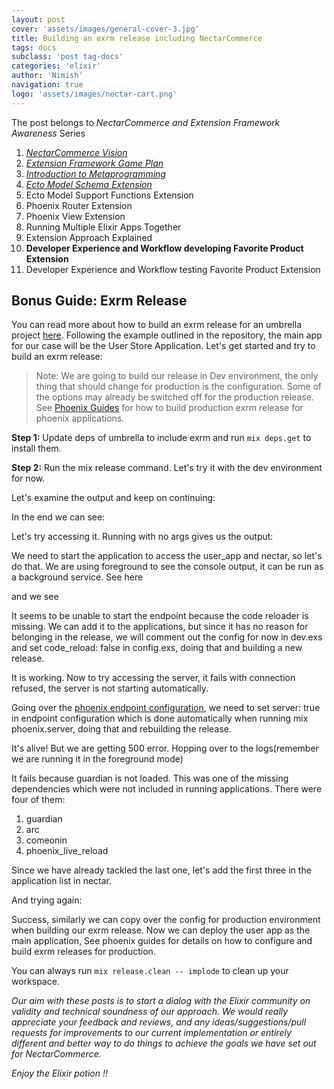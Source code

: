 ```yaml
---
layout: post
cover: 'assets/images/general-cover-3.jpg'
title: Building an exrm release including NectarCommerce
tags: docs
subclass: 'post tag-docs'
categories: 'elixir'
author: 'Nimish'
navigation: true
logo: 'assets/images/nectar-cart.png'
---
```


>
The post belongs to _NectarCommerce and Extension Framework Awareness_ Series
>
1. _[NectarCommerce Vision](http://vinsol.com/blog/2016/04/08/nectarcommerce-vision/)_
1. _[Extension Framework Game Plan](http://vinsol.com/blog/2016/04/12/extension-framework-game-plan/)_
1. _[Introduction to Metaprogramming](http://vinsol.com/blog/2016/04/14/introduction-to-metaprogramming/)_
1. _[Ecto Model Schema Extension](http://vinsol.com/blog/2016/04/15/ecto-model-schema-extension/)_
1. Ecto Model Support Functions Extension
1. Phoenix Router Extension
1. Phoenix View Extension
1. Running Multiple Elixir Apps Together
1. Extension Approach Explained
1. **Developer Experience and Workflow developing Favorite Product Extension**
1. Developer Experience and Workflow testing Favorite Product Extension

## Bonus Guide: Exrm Release ##

You can read more about how to build an exrm release for an umbrella project [here](https://github.com/bitwalker/exrm-umbrella-test). Following the example outlined in the repository, the main app for our case will be the User Store Application. Let's get started and try to build an exrm release:

>Note: We are going to build our release in Dev environment, the only thing that should change for production is the configuration. Some of the options may already be switched off for the production release. See [Phoenix Guides](http://www.phoenixframework.org/docs/advanced-deployment) for how to build production exrm release for phoenix applications.

__Step 1:__
Update deps of umbrella to include exrm and run ```mix deps.get``` to install them.

<script src="https://gist.github.com/nimish-mehta/abdd43ddbef18fa7d16a814ee596ebef.js"></script>

__Step 2:__
Run the mix release command. Let's try it with the dev environment for now.

<script src="https://gist.github.com/nimish-mehta/78e2fd282a10e6a3609f7f7b56488abc.js?file=release_command.bash"></script>

Let's examine the output and keep on continuing:

<script src="https://gist.github.com/nimish-mehta/78e2fd282a10e6a3609f7f7b56488abc.js?file=release_command.bash?file=first_try.bash"></script>

In the end we can see:

<script src="https://gist.github.com/nimish-mehta/78e2fd282a10e6a3609f7f7b56488abc.js?file=release_command.bash?file=first_complete.bash"></script>


Let's try accessing it. Running with no args gives us the output:

<script src="https://gist.github.com/nimish-mehta/78e2fd282a10e6a3609f7f7b56488abc.js?file=usage.bash"></script>

We need to start the application to access the user_app and nectar, so let's do that. We are using foreground to see the console output, it can be run as a background service. See here

<script src="https://gist.github.com/nimish-mehta/78e2fd282a10e6a3609f7f7b56488abc.js?file=start.bash"></script>

and we see

<script src="https://gist.github.com/nimish-mehta/78e2fd282a10e6a3609f7f7b56488abc.js?file=first_fail.bash"></script>


It seems to be unable to start the endpoint because the code reloader is missing. We can add  it to the applications, but since it has no reason for belonging in the release, we will comment out the config for now in dev.exs and set code_reload: false in config.exs, doing that and building a new release.


<script src="https://gist.github.com/nimish-mehta/78e2fd282a10e6a3609f7f7b56488abc.js?file=second_fail.bash"></script>

It is working. Now to try accessing the server, it fails with connection refused, the server is not starting automatically.

<script src="https://gist.github.com/nimish-mehta/78e2fd282a10e6a3609f7f7b56488abc.js?file=second_fail_curl.bash"></script>


Going over the [phoenix endpoint configuration](https://hexdocs.pm/phoenix/Phoenix.Endpoint.html), we need to set server: true in endpoint configuration which is done automatically when running mix phoenix.server, doing that and rebuilding the release.

<script src="https://gist.github.com/nimish-mehta/78e2fd282a10e6a3609f7f7b56488abc.js?file=third_fail_curl.bash"></script>

It's alive! But we are getting 500 error. Hopping over to the logs(remember we are running it in the foreground mode)

<script src="https://gist.github.com/nimish-mehta/78e2fd282a10e6a3609f7f7b56488abc.js?file=third_fail.bash"></script>

It fails because guardian is not loaded. This was one of the missing dependencies which were not included in running applications. There were four of them:

1. guardian
2. arc
3. comeonin
4. phoenix_live_reload

Since we have already tackled the last one, let's add the first three in the application list in nectar.

<script src="https://gist.github.com/nimish-mehta/78e2fd282a10e6a3609f7f7b56488abc.js?file=application.ex"></script>

And trying again:

<script src="https://gist.github.com/nimish-mehta/78e2fd282a10e6a3609f7f7b56488abc.js?file=success_curl.bash"></script>

Success, similarly we can copy over the config for production environment when building our exrm release. Now we can deploy the user app as the main application, See phoenix guides for details on how to configure and build exrm releases for production.

You can always run ``` mix release.clean -- implode ``` to clean up your workspace.

>
_Our aim with these posts is to start a dialog with the Elixir community on validity and technical soundness of our approach. We would really appreciate your feedback and reviews, and any ideas/suggestions/pull requests for improvements to our current implementation or entirely different and better way to do things to achieve the goals we have set out for NectarCommerce._

_Enjoy the Elixir potion !!_

